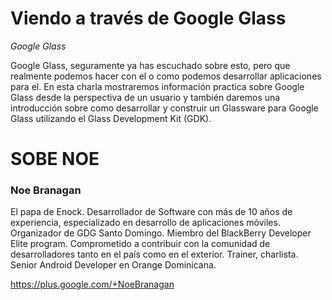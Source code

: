# Viendo a través de Google Glass

*Google Glass*

Google Glass, seguramente ya has escuchado sobre esto, pero que realmente podemos hacer con el o como podemos desarrollar aplicaciones para el. En esta charla mostraremos información practica sobre Google Glass desde la perspectiva de un usuario y también daremos una introducción sobre como desarrollar y construir un Glassware para Google Glass utilizando el Glass Development Kit (GDK).

# SOBE NOE

### Noe Branagan

El papa de Enock. Desarrollador de Software con más de 10 años de experiencia, especializado en desarrollo de aplicaciones móviles. Organizador de GDG Santo Domingo. Miembro del BlackBerry Developer Elite program. Comprometido a contribuir con la comunidad de desarrolladores tanto en el país como en el exterior. Trainer, charlista. Senior Android Developer en Orange Dominicana.

https://plus.google.com/+NoeBranagan